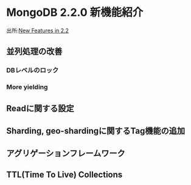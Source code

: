 MongoDB 2.2.0 新機能紹介
=================

出所:[New Features in 2.2](http://kumoya.com/wordpress/wp-content/uploads/2012/09/New-Features-2.2.0.pdf)


## 並列処理の改善

### DBレベルのロック

### More yielding

## Readに関する設定

## Sharding, geo-shardingに関するTag機能の追加

## アグリゲーションフレームワーク

## TTL(Time To Live) Collections